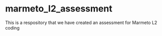 # marmeto_l2_assessment
This is a respository that we have created an assessment for Marmeto L2 coding
